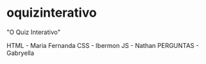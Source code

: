 # oquizinterativo
 "O Quiz Interativo"

 HTML - Maria Fernanda
 CSS - Ibermon
 JS - Nathan
 PERGUNTAS - Gabryella
